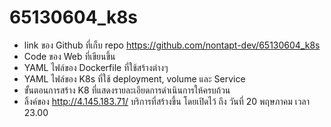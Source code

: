 # 65130604_k8s
   - link ของ Github ที่เก็บ repo https://github.com/nontapt-dev/65130604_k8s
   - Code ของ Web ที่เขียนขึ้น
   - YAML ไฟล์ของ Dockerfile ที่ใช้สร้างต่างๆ
   - YAML ไฟล์ของ K8s ที่ใช้ deployment, volume และ Service
   - ขั้นตอนการสร้าง K8 ที่แสดงรายละเอียดการดำเนินการให้ครบถ้วน
   - ลิ้งค์ของ http://4.145.183.71/ บริการที่สร้างขึ้น โดยเปิดไว้ ถึง วันที่ 20 พฤษภาคม เวลา 23.00
